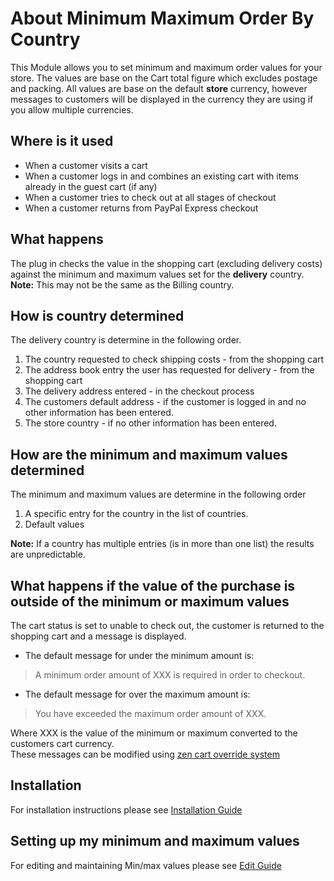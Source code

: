 # About Minimum Maximum Order By Country

This Module allows you to set minimum and maximum order values for your store. The values are base on the Cart total figure which excludes postage and packing. All values are base on the default **store** currency, however messages to customers will be displayed in the currency they are using if you allow multiple currencies.

## Where is it used
- When a customer visits a cart
- When a customer logs in and combines an existing cart with items already in the guest cart (if any)
- When a customer tries to check out at all stages of checkout
- When a customer returns from PayPal Express checkout

## What happens
The plug in checks the value in the shopping cart (excluding delivery costs) against the minimum and maximum values set for the **delivery** country.  
**Note:** This may not be the same as the Billing country.

## How is country determined
The delivery country is determine in the following order.
1. The country requested to check shipping costs -  from the shopping cart 
2. The address book entry the user has requested for delivery - from the shopping cart 
3. The delivery address entered - in the checkout process
4. The customers default address - if the customer is logged in and no other information has been entered.
5. The store country - if no other information has been entered.

## How are the minimum and maximum values determined
The minimum and maximum values are determine in the following order
1. A specific entry for the country in the list of countries.
2. Default values

**Note:** If a country has multiple entries (is in more than one list) the results are unpredictable.

## What happens if the value of the purchase is outside of the minimum or maximum values
The cart status is set to unable to check out, the customer is returned to the shopping cart and a message is displayed.
- The default message for under the minimum amount is:  
> A minimum order amount of XXX is required in order to checkout.
- The default message for over the maximum amount is:  
> You have exceeded the maximum order amount of XXX.

Where XXX is the value of the minimum or maximum converted to the customers cart currency.  <br>
These messages can be modified using [zen cart override system](https://docs.zen-cart.com/user/first_steps/overrides/ "Basics - Default files, template default and overrides")

## Installation
For installation instructions please see [Installation Guide](Installation.md)

## Setting up my minimum and maximum values
For editing and maintaining Min/max values please see [Edit Guide](Edit.md)
